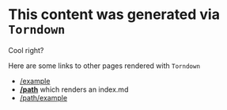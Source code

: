 # This content was generated via `Torndown`

Cool right?

Here are some links to other pages rendered with `Torndown`

- [/example](./example)
- **[/path](./path)** which renders an index.md
- [/path/example](./path/example)
